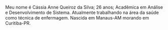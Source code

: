 
Meu nome é Cássia Anne Queiroz da Silva;
26 anos;
Acadêmica em Análise e Desenvolvimento de Sistema.
Atualmente trabalhando na área da saúde como técnica de enfermagem. 
Nascida em Manaus-AM morando em Curitiba-PR.
